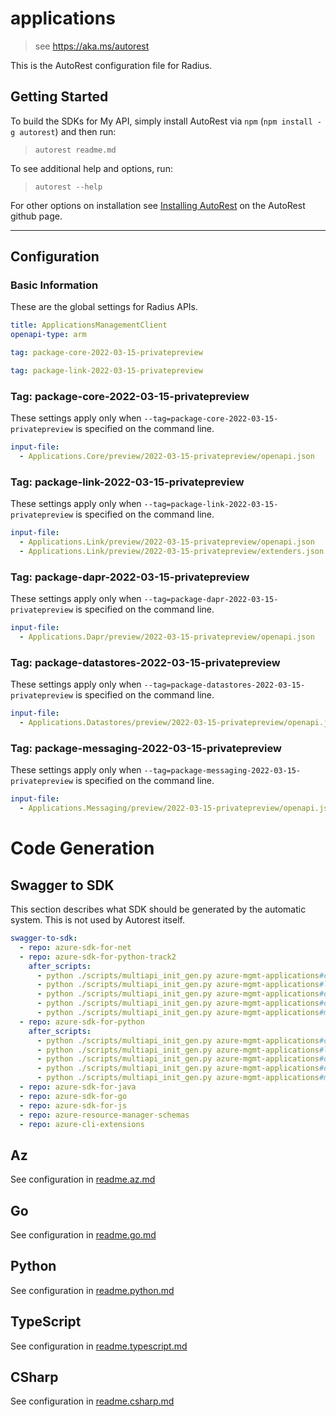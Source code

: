 # applications

> see https://aka.ms/autorest

This is the AutoRest configuration file for Radius.

## Getting Started

To build the SDKs for My API, simply install AutoRest via `npm` (`npm install -g autorest`) and then run:

> `autorest readme.md`

To see additional help and options, run:

> `autorest --help`

For other options on installation see [Installing AutoRest](https://aka.ms/autorest/install) on the AutoRest github page.

---

## Configuration

### Basic Information

These are the global settings for Radius APIs.

``` yaml
title: ApplicationsManagementClient
openapi-type: arm
```

``` yaml $(package-core)
tag: package-core-2022-03-15-privatepreview
```

``` yaml $(package-link)
tag: package-link-2022-03-15-privatepreview
```

### Tag: package-core-2022-03-15-privatepreview

These settings apply only when `--tag=package-core-2022-03-15-privatepreview` is specified on the command line.

``` yaml $(tag) == 'package-core-2022-03-15-privatepreview'
input-file:
  - Applications.Core/preview/2022-03-15-privatepreview/openapi.json
```

### Tag: package-link-2022-03-15-privatepreview

These settings apply only when `--tag=package-link-2022-03-15-privatepreview` is specified on the command line.

``` yaml $(tag) == 'package-link-2022-03-15-privatepreview'
input-file:
  - Applications.Link/preview/2022-03-15-privatepreview/openapi.json
  - Applications.Link/preview/2022-03-15-privatepreview/extenders.json
```
### Tag: package-dapr-2022-03-15-privatepreview

These settings apply only when `--tag=package-dapr-2022-03-15-privatepreview` is specified on the command line.

``` yaml $(tag) == 'package-dapr-2022-03-15-privatepreview'
input-file:
  - Applications.Dapr/preview/2022-03-15-privatepreview/openapi.json
```
### Tag: package-datastores-2022-03-15-privatepreview

These settings apply only when `--tag=package-datastores-2022-03-15-privatepreview` is specified on the command line.

``` yaml $(tag) == 'package-datastores-2022-03-15-privatepreview'
input-file:
  - Applications.Datastores/preview/2022-03-15-privatepreview/openapi.json
```
### Tag: package-messaging-2022-03-15-privatepreview

These settings apply only when `--tag=package-messaging-2022-03-15-privatepreview` is specified on the command line.

``` yaml $(tag) == 'package-messaging-2022-03-15-privatepreview'
input-file:
  - Applications.Messaging/preview/2022-03-15-privatepreview/openapi.json
```

# Code Generation

## Swagger to SDK

This section describes what SDK should be generated by the automatic system.
This is not used by Autorest itself.

```yaml $(swagger-to-sdk)
swagger-to-sdk:
  - repo: azure-sdk-for-net
  - repo: azure-sdk-for-python-track2
    after_scripts:
      - python ./scripts/multiapi_init_gen.py azure-mgmt-applications#core
      - python ./scripts/multiapi_init_gen.py azure-mgmt-applications#link  
      - python ./scripts/multiapi_init_gen.py azure-mgmt-applications#dapr
      - python ./scripts/multiapi_init_gen.py azure-mgmt-applications#datastores 
      - python ./scripts/multiapi_init_gen.py azure-mgmt-applications#messaging
  - repo: azure-sdk-for-python
    after_scripts:
      - python ./scripts/multiapi_init_gen.py azure-mgmt-applications#core
      - python ./scripts/multiapi_init_gen.py azure-mgmt-applications#link
      - python ./scripts/multiapi_init_gen.py azure-mgmt-applications#dapr
      - python ./scripts/multiapi_init_gen.py azure-mgmt-applications#datastores
      - python ./scripts/multiapi_init_gen.py azure-mgmt-applications#messaging
  - repo: azure-sdk-for-java
  - repo: azure-sdk-for-go
  - repo: azure-sdk-for-js
  - repo: azure-resource-manager-schemas
  - repo: azure-cli-extensions
```
## Az

See configuration in [readme.az.md](./readme.az.md)

## Go

See configuration in [readme.go.md](./readme.go.md)

## Python

See configuration in [readme.python.md](./readme.python.md)

## TypeScript

See configuration in [readme.typescript.md](./readme.typescript.md)

## CSharp

See configuration in [readme.csharp.md](./readme.csharp.md)
